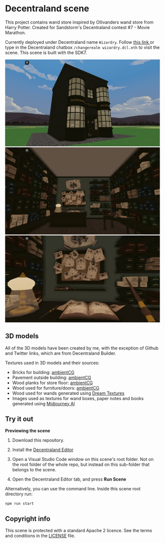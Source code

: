 # Decentraland scene

This project contains wand store inspired by Ollivanders wand store from Harry Potter. Created for Sandstorm's Decentraland contest #7 - Movie Marathon.

Currently deployed under Decentraland name `Wizardry`. Follow <a href="https://ambientcg.com/view?id=Bricks052">this link </a> or type in the Decentraland chatbox `/changerealm wizardry.dcl.eth` to visit the scene. This scene is built with the SDK7.

![Wand store from outside](screenshots/store-outside.png)
![Wand store from inside](screenshots/store-inside1.png)
![Wand store from inside](screenshots/store-inside2.png)

## 3D models

All of the 3D models have been created by me, with the exception of Github and Twitter links, which are from Decentraland Builder.

Textures used in 3D models and their sources:

- Bricks for building: <a href="https://ambientcg.com/view?id=Bricks052">ambientCG</a>
- Pavement outside building: <a href="https://ambientcg.com/view?id=PavingStones115A">ambientCG</a>
- Wood planks for store floor: <a href="https://ambientcg.com/view?id=Planks003">ambientCG</a>
- Wood used for furniture/doors: <a href="https://ambientcg.com/view?id=Wood028">ambientCG</a>
- Wood used for wands generated using <a href="https://github.com/carson-katri/dream-textures">Dream Textures</a>
- Images used as textures for wand boxes, paper notes and books generated using <a href="https://www.midjourney.com/">Midjourney AI</a>

## Try it out

**Previewing the scene**

1. Download this repository.

2. Install the [Decentraland Editor](https://docs.decentraland.org/creator/development-guide/sdk7/editor/)

3. Open a Visual Studio Code window on this scene's root folder. Not on the root folder of the whole repo, but instead on this sub-folder that belongs to the scene.

4. Open the Decentraland Editor tab, and press **Run Scene**

Alternatively, you can use the command line. Inside this scene root directory run:

```
npm run start
```

## Copyright info

This scene is protected with a standard Apache 2 licence. See the terms and conditions in the [LICENSE](/LICENSE) file.
